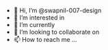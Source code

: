 - 👋 Hi, I’m @swapnil-007-design
- 👀 I’m interested in 
- 🌱 I’m currently 
- 💞️ I’m looking to collaborate on 
- 📫 How to reach me ...

<!---
swapnil-007-design/swapnil-007-design is a ✨ special ✨ repository because its `README.md` (this file) appears on your GitHub profile.
You can click the Preview link to take a look at your changes.
--->
